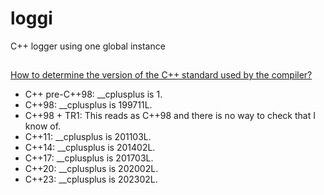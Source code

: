 # loggi
C++ logger using one global instance

## 

[How to determine the version of the C++ standard used by the compiler?](https://stackoverflow.com/questions/2324658/how-to-determine-the-version-of-the-c-standard-used-by-the-compiler)

* C++ pre-C++98: __cplusplus is 1.
* C++98: __cplusplus is 199711L.
* C++98 + TR1: This reads as C++98 and there is no way to check that I know of.
* C++11: __cplusplus is 201103L.
* C++14: __cplusplus is 201402L.
* C++17: __cplusplus is 201703L.
* C++20: __cplusplus is 202002L.
* C++23: __cplusplus is 202302L.
